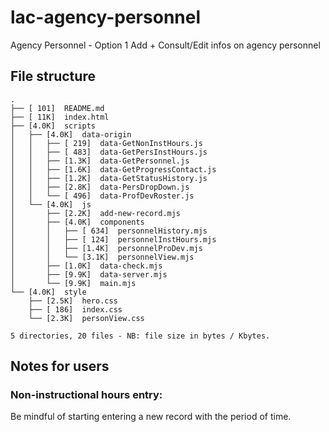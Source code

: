 # lac-agency-personnel

Agency Personnel - Option 1
Add + Consult/Edit infos on agency personnel

## File structure

```
.
├── [ 101]  README.md
├── [ 11K]  index.html
├── [4.0K]  scripts
│   ├── [4.0K]  data-origin
│   │   ├── [ 219]  data-GetNonInstHours.js
│   │   ├── [ 483]  data-GetPersInstHours.js
│   │   ├── [1.3K]  data-GetPersonnel.js
│   │   ├── [1.6K]  data-GetProgressContact.js
│   │   ├── [1.2K]  data-GetStatusHistory.js
│   │   ├── [2.8K]  data-PersDropDown.js
│   │   └── [ 496]  data-ProfDevRoster.js
│   └── [4.0K]  js
│       ├── [2.2K]  add-new-record.mjs
│       ├── [4.0K]  components
│       │   ├── [ 634]  personnelHistory.mjs
│       │   ├── [ 124]  personnelInstHours.mjs
│       │   ├── [1.4K]  personnelProDev.mjs
│       │   └── [3.1K]  personnelView.mjs
│       ├── [1.0K]  data-check.mjs
│       ├── [9.9K]  data-server.mjs
│       └── [9.9K]  main.mjs
└── [4.0K]  style
    ├── [2.5K]  hero.css
    ├── [ 186]  index.css
    └── [2.3K]  personView.css

5 directories, 20 files - NB: file size in bytes / Kbytes.
```

## Notes for users

### Non-instructional hours entry:

Be mindful of starting entering a new record with the period of time.
